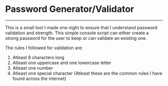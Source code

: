 # Password Generator/Validator
---

This is a small tool I made one night to ensure that I understand password validation and strength. This simple console script can either create a strong password for the user to keep or can validate an existing one.

The rules I followed for validation are:
1. Atleast 8 characters long
2. Atleast one uppercase and one lowercase letter
3. Atleast one number
4. Atleast one special character
(Atleast these are the common rules I have found across the internet)
